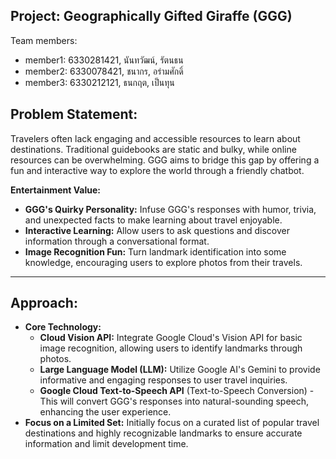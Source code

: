 ## **Project: Geographically Gifted Giraffe (GGG)**

Team members:

- member1: 6330281421, นันทวัฒน์, รัตนธน
- member2: 6330078421, ชนากร, อร่ามศักดิ์
- member3: 6330212121, ธนกฤต, เป็นทุน

## **Problem Statement:**

Travelers often lack engaging and accessible resources to learn about destinations. Traditional guidebooks are static and bulky, while online resources can be overwhelming.  GGG aims to bridge this gap by offering a fun and interactive way to explore the world through a friendly chatbot.

**Entertainment Value:**

- **GGG's Quirky Personality:** Infuse GGG's responses with humor, trivia, and unexpected facts to make learning about travel enjoyable.
- **Interactive Learning:** Allow users to ask questions and discover information through a conversational format.
- **Image Recognition Fun:** Turn landmark identification into some knowledge, encouraging users to explore photos from their travels.

---

## **Approach:**

- **Core Technology:**
    - **Cloud Vision API:** Integrate Google Cloud's Vision API for basic image recognition, allowing users to identify landmarks through photos.
    - **Large Language Model (LLM):** Utilize Google AI's Gemini to provide informative and engaging responses to user travel inquiries.
    - **Google Cloud Text-to-Speech API** (Text-to-Speech Conversion) - This will convert GGG's responses into natural-sounding speech, enhancing the user experience.
- **Focus on a Limited Set:** Initially focus on a curated list of popular travel destinations and highly recognizable landmarks to ensure accurate information and limit development time.